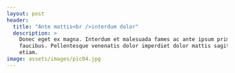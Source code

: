 ```yaml
---
layout: post
header:
  title: "Ante mattis<br />interdum dolor"
  description: >
    Donec eget ex magna. Interdum et malesuada fames ac ante ipsum primis in
    faucibus. Pellentesque venenatis dolor imperdiet dolor mattis sagittis magna
    etiam.
image: assets/images/pic04.jpg
---
```

